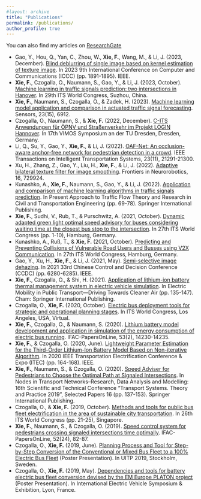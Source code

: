```yaml
---
#layout: archive
title: "Publications"
permalink: /publications/
author_profile: true
---
```


You can also find my articles on [ResearchGate](https://www.researchgate.net/profile/Feng-Xie-40/research)

- Gao, Y., Hou, Q., Yan, C., Zhou, W., **Xie, F.**, Wang, M., & Li, J. (2023, December). [Blind deblurring of single image based on kernel estimation of texture image](https://ieeexplore.ieee.org/abstract/document/10507558). In 2023 9th International Conference on Computer and Communications (ICCC) (pp. 1891-1895). IEEE.
- **Xie, F.**, Czogalla, O., Naumann, S., Gao, Y., & Li, J. (2023, October). [Machine learning in traffic signals prediction: two intersections in Hanover](https://www.researchgate.net/publication/375082888_MACHINE_LEARNING_IN_TRAFFIC_SIGNALS_PREDICTION_TWO_INTERSECTIONS_IN_HANOVER). In 29th ITS World Congress, Suzhou, China.
- **Xie, F.**, Naumann, S., Czogalla, O., & Zadek, H. (2023). [Machine learning model application and comparison in actuated traffic signal forecasting](https://www.mdpi.com/1424-8220/23/15/6912). Sensors, 23(15), 6912.
- Czogalla, O., Naumann, S., & **Xie, F.** (2022, December). [C-ITS Anwendungen für ÖPNV und Straßenverkehr im Projekt LOGIN Hannover](https://www.researchgate.net/publication/365954401_C-ITS_Anwendungen_fur_OPNV_und_Strassenverkehr_im_Projekt_LOGIN_Hannover). In 17th VIMOS Symposium an der TU Dresden, Dresden, Germany.
- Li, Q., Su, Y., Gao, Y., **Xie, F.**, & Li, J. (2022). [OAF-Net: An occlusion-aware anchor-free network for pedestrian detection in a crowd](https://ieeexplore.ieee.org/abstract/document/9770474). IEEE Transactions on Intelligent Transportation Systems, 23(11), 21291-21300.
- Xu, H., Zhang, Z., Gao, Y., Liu, H., **Xie, F.**, & Li, J. (2022). [Adaptive bilateral texture filter for image smoothing](https://www.frontiersin.org/journals/neurorobotics/articles/10.3389/fnbot.2022.729924/full). Frontiers in Neurorobotics, 16, 729924.
- Kunashko, A., **Xie, F.**, Naumann, S., Gao, Y., & Li, J. (2022). [Application and comparison of machine learning algorithms in traffic signals prediction](https://link.springer.com/chapter/10.1007/978-3-030-93370-8_5). In Present Approach to Traffic Flow Theory and Research in Civil and Transportation Engineering (pp. 69-78). Springer International Publishing.
- **Xie, F.**, Sudhi, V., Rub, T., & Purschwitz, A. (2021, October). [Dynamic adapted green light optimal speed advisory for buses considering waiting time at the closest bus stop to the intersection](https://www.researchgate.net/publication/355369230_Dynamic_adapted_green_light_optimal_speed_advisory_for_buses_considering_waiting_time_at_the_closest_bus_stop_to_the_intersection). In 27th ITS World Congress (pp. 1-10), Hamburg, Germany.
- Kunashko, A., Ruß, T., & **Xie, F.** (2021, October). [Predicting and Preventing Collisions of Vulnerable Road Users and Busses using V2X Communication](https://www.researchgate.net/publication/355369130_Predicting_and_Preventing_Collisions_of_Vulnerable_Road_Users_and_Busses_using_V2X_Communication). In 27th ITS World Congress, Hamburg, Germany.
- Gao, Y., Xu, H., **Xie, F.**, & Li, J. (2021, May). [Semi-selective image dehazing](https://www.researchgate.net/publication/351829933_Semi-selective_image_dehazing). In 2021 33rd Chinese Control and Decision Conference (CCDC) (pp. 6280-6285). IEEE.
- **Xie, F.**, Czogalla, O., & Shi, H. (2021). [Application of lithium-ion battery thermal management system in electric vehicle simulation](https://www.researchgate.net/publication/351074333_Application_of_Lithium-Ion_Battery_Thermal_Management_System_in_Electric_Vehicle_Simulation). In Electric Mobility in Public Transport—Driving Towards Cleaner Air (pp. 135-147). Cham: Springer International Publishing.
- Czogalla, O., **Xie, F.** (2020, October). [Electric bus deployment tools for strategic and operational planning stages](https://www.researchgate.net/publication/346787401_Electric_bus_deployment_tools_for_strategic_and_operational_planning_stages). In ITS World Congress, Los Angeles, USA, Virtual.
- **Xie, F.**, Czogalla, O., & Naumann, S. (2020). [Lithium battery model development and application in simulation of the energy consumption of electric bus running](https://www.sciencedirect.com/science/article/pii/S2405896320315433). IFAC-PapersOnLine, 53(2), 14230-14235.
- **Xie, F.**, & Czogalla, O. (2020, June). [Lightweight Parameter Estimation for the Third-Order Lithium-Ion Battery Model Based on Non-iterative Algorithm](https://ieeexplore.ieee.org/abstract/document/9161753). In 2020 IEEE Transportation Electrification Conference & Expo (ITEC) (pp. 164-168). IEEE.
- **Xie, F.**, Naumann, S., & Czogalla, O. (2020). [Speed Adviser for Pedestrians to Choose the Optimal Path at Signaled Intersections](https://link.springer.com/chapter/10.1007/978-3-030-39109-6_11). In Nodes in Transport Networks–Research, Data Analysis and Modelling: 16th Scientific and Technical Conference “Transport Systems. Theory and Practice 2019”, Selected Papers 16 (pp. 137-153). Springer International Publishing.
- Czogalla, O., & **Xie, F.** (2019, October). [Methods and tools for public bus fleet electrification in the area of sustainable city transportation](https://www.researchgate.net/publication/332441134_Methods_and_tools_for_public_bus_fleet_electrification_in_the_area_of_sustainable_city_transportation). In 26th ITS World Congress (pp. 21-25), Singapore.
- **Xie, F.**, Naumann, S., & Czogalla, O. (2019). [Speed control system for pedestrians crossing signaled intersections time optimally](https://www.researchgate.net/publication/336346060_Speed_Control_System_for_Pedestrians_Crossing_Signaled_Intersections_Time_Optimally). IFAC-PapersOnLine, 52(24), 82-87.
- Czogalla, O., **Xie, F.** (2019, June). [Planning Process and Tool for Step-by-Step Conversion of the Conventional or Mixed Bus Fleet to a 100% Electric Bus Fleet](https://www.researchgate.net/publication/333603822_Planning_Process_and_Tool_for_Step-by-Step_Conversion_of_the_Conventional_or_Mixed_Bus_Fleet_to_a_100_Electric_Bus_Fleet) (Poster Presentation). In UITP 2019, Stockholm, Sweden.
- Czogalla, O., **Xie, F.** (2019, May). [Dependencies and tools for battery electric bus fleet conversion devised by the EM Europe PLATON project](https://www.researchgate.net/publication/333603739_Dependencies_and_tools_for_battery_electric_bus_fleet_conversion_devised_by_the_EM_Europe_PLATON_project) (Poster Presentation). In International Electric Vehicle Symposium & Exhibition, Lyon, France.






